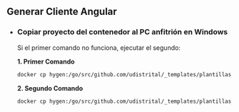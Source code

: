 ## Generar Cliente Angular

- ### Copiar proyecto del contenedor al PC anfitrión en Windows

  Si el primer comando no funciona, ejecutar el segundo:

  **1. Primer Comando**

  ```bash
  docker cp hygen:/go/src/github.com/udistrital/_templates/plantillas_cliente $GOPATH/src/github.com/udistrital
  ```

  **2. Segundo Comando**

  ```bash
  docker cp hygen:/go/src/github.com/udistrital/_templates/plantillas_cliente %GOPATH%/src/github.com/udistrital
  ```
